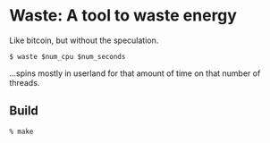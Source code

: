 # Waste: A tool to waste energy

Like bitcoin, but without the speculation.

```shell
$ waste $num_cpu $num_seconds
```

...spins mostly in userland for that amount of time on that number of threads.

## Build

```shell
% make
```
